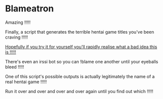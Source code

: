 # Blameatron

Amazing !!!!!

Finally, a script that generates the terrible hentai game titles you've been craving !!!!!

[Hopefully if you try it for yourself you'll rapidly realise what a bad idea this is !!!!!](http://www.nationalblame.net)

There's even an irssi bot so you can !blame one another until your eyeballs bleed !!!!!

One of this script's possible outputs is actually legitimately the name of a real hentai game !!!!!

Run it over and over and over and over again until you find out which !!!!!
